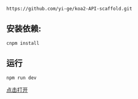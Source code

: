 ```
https://github.com/yi-ge/koa2-API-scaffold.git
```

## 安装依赖:
    cnpm install
## 运行
    npm run dev

[点击打开](http://localhost:3001)
